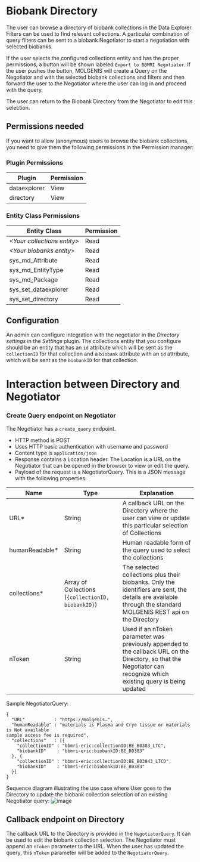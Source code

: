 # Biobank Directory

The user can browse a directory of biobank collections in the Data Explorer.
Filters can be used to find relevant collections.
A particular combination of query filters can be sent to a biobank Negotiator to start a negotiation with selected biobanks.

If the user selects the configured collections entity and has the proper permissions, a button will be shown
labeled `Export to BBMRI Negotiator`. If the user pushes the button, MOLGENIS will create a Query on the Negotiator and
with the selected biobank collections and filters and then forward the user to the Negotiator where the user
can log in and proceed with the query.

The user can return to the Biobank Directory from the Negotiator to edit this selection.

## Permissions needed
If you want to allow (anonymous) users to browse the biobank collections, you need to give them
the following permissions in the Permission manager:

### Plugin Permissions
|Plugin        | Permission |
|--------------|------------|
| dataexplorer | View       |
| directory    | View       |

### Entity Class Permissions
| Entity Class                 | Permission |
|------------------------------|------------|
| *\<Your collections entity>* | Read       |
| *\<Your biobanks entity>*    | Read       |
| sys_md_Attribute             | Read       |
| sys_md_EntityType            | Read       |
| sys_md_Package               | Read       |
| sys_set_dataexplorer         | Read       |
| sys_set_directory            | Read       |

## Configuration
An admin can configure integration with the negotiator in the *Directory settings* in the *Settings* plugin.
The collections entity that you configure should be an entity that has an `id` attribute which will
be sent as the `collectionID` for that collection and a `biobank` attribute with an `id` attribute,
which will be sent as the `biobankID` for that collection.

# Interaction between Directory and Negotiator

### Create Query endpoint on Negotiator
The Negotiator has a `create_query` endpoint.
* HTTP method is POST
* Uses HTTP basic authentication with username and password
* Content type is `application/json`
* Response contains a Location header. The Location is a URL on the Negotiator that can be opened in the browser to view
or edit the query.
* Payload of the request is a NegotiatorQuery. This is a JSON message with the following properties:


| Name           | Type   | Explanation |
|----------------|--------|-------------|
| URL*           | String | A callback URL on the Directory where the user can view or update this particular selection of Collections |
| humanReadable* | String | Human readable form of the query used to select the collections |
| collections*   | Array of Collections (`{collectionID, biobankID}`) | The selected collections plus their biobanks. Only the identifiers are sent, the details are available through the standard MOLGENIS REST api on the Directory |
| nToken         | String | Used if an nToken parameter was previously appended to the callback URL on the Directory, so that the Negotiator can recognize which existing query is being updated |

Sample NegotiatorQuery:

```
{
  "URL"           : "https://molgenis…",
  "humanReadable" : "materials is Plasma and Cryo tissue or materials is Not available
sample access fee is required",
  "collections"   : [{
    "collectionID" : "bbmri-eric:collectionID:BE_B0383_LTC",
    "biobankID"    : "bbmri-eric:biobankID:BE_B0383"
  }, {
    "collectionID" : "bbmri-eric:collectionID:BE_B03843_LTCD",
    "biobankID"    : "bbmri-eric:biobankID:BE_B0383"
  }]
}
```
Sequence diagram illustrating the use case where User goes to the Directory to update the biobank collection selection of an existing Negotiator query:
![image](https://www.websequencediagrams.com/cgi-bin/cdraw?lz=VXNlciAtPiBEaXJlY3RvcnkgIDogR0VUKAAHClVSTCArIG5Ub2tlbikKCmFjdGl2YXRlACkKCgoANAotPiBOZWdvdGlhdG9yIDogUE9TAD0PLCBodW1hblJlYWRhYmxlLCBjb2xsZWN0aW9ucywAYAc9AFwSAEwKCgoAVwstAIEvDToAcQxVUkwgKDIwMikKZGUAMhUAgSsLLT4gAIIFBTogKDMwMikgUmVkAIIMBSB0bwBuDAA-CwCBcwsAgj4GAIFrDwoK&s=rose)

## Callback endpoint on Directory
The callback URL to the Directory is provided in the `NegotiatorQuery`.
It can be used to edit the biobank collection selection. The Negotiator must append an `nToken` parameter to the URL.
When the user has updated the query, this `nToken` parameter will be added to the `NegotiatorQuery`.